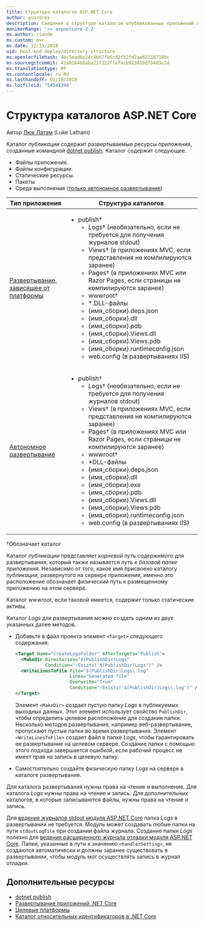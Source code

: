 ```yaml
---
title: Структура каталогов ASP.NET Core
author: guardrex
description: Сведения о структуре каталогов опубликованных приложений ASP.NET Core.
monikerRange: '>= aspnetcore-2.2'
ms.author: riande
ms.custom: mvc
ms.date: 12/11/2018
uid: host-and-deploy/directory-structure
ms.openlocfilehash: 4bc5ead8e24c4bb7fe6cd2f52fd2aa622187180c
ms.sourcegitcommit: 42a8164b8aba21f322ffefacb92301bdfb4d3c2d
ms.translationtype: HT
ms.contentlocale: ru-RU
ms.lasthandoff: 01/16/2019
ms.locfileid: "54341398"
---
```

# <a name="aspnet-core-directory-structure"></a>Структура каталогов ASP.NET Core

Автор [Люк Латэм](https://github.com/guardrex) (Luke Latham)

Каталог *публикации* содержит развертываемые ресурсы приложения, созданные командной [dotnet publish](/dotnet/core/tools/dotnet-publish). Каталог содержит следующее.

* Файлы приложения.
* Файлы конфигурации.
* Статические ресурсы.
* Пакеты
* Среда выполнения ([только автономное развертывание](/dotnet/core/deploying/#self-contained-deployments-scd))

| Тип приложения | Структура каталогов |
| -------- | ------------------- |
| [Развертывание, зависящее от платформы](/dotnet/core/deploying/#framework-dependent-deployments-fdd) | <ul><li>publish&dagger;<ul><li>Logs&dagger; (необязательно, если не требуется для получения журналов stdout)</li><li>Views&dagger; (в приложениях MVC, если представления не компилируются заранее)</li><li>Pages&dagger; (в приложениях MVC или Razor Pages, если страницы не компилируются заранее)</li><li>wwwroot&dagger;</li><li>*\.DLL-файлы</li><li>{имя_сборки}.deps.json</li><li>{имя_сборки}.dll</li><li>{имя_сборки}.pdb</li><li>{имя_сборки}.Views.dll</li><li>{имя_сборки}.Views.pdb</li><li>{имя_сборки}.runtimeconfig.json</li><li>web.config (в развертываниях IIS)</li></ul></li></ul> |
| [Автономное развертывание](/dotnet/core/deploying/#self-contained-deployments-scd) | <ul><li>publish&dagger;<ul><li>Logs&dagger; (необязательно, если не требуется для получения журналов stdout)</li><li>Views&dagger; (в приложениях MVC, если представления не компилируются заранее)</li><li>Pages&dagger; (в приложениях MVC или Razor Pages, если страницы не компилируются заранее)</li><li>wwwroot&dagger;</li><li>\*DLL-файлы</li><li>{имя_сборки}.deps.json</li><li>{имя_сборки}.dll</li><li>{имя_сборки}.exe</li><li>{имя_сборки}.pdb</li><li>{имя_сборки}.Views.dll</li><li>{имя_сборки}.Views.pdb</li><li>{имя_сборки}.runtimeconfig.json</li><li>web.config (в развертываниях IIS)</li></ul></li></ul> |

&dagger;Обозначает каталог

Каталог *публикации* представляет *корневой путь содержимого* для развертывания, который также называется *путь к базовой папке приложения*. Независимо от того, какое имя присвоено каталогу *публикации*, развернутого на сервере приложения, именно это расположение обозначает физический путь к размещенному приложению на этом сервере.

Каталог *wwwroot*, если таковой имеется, содержит только статические активы.

Каталог *Logs* для развертывания можно создать одним из двух указанных далее методов.

* Добавьте в файл проекта элемент `<Target>` следующего содержания:

   ```xml
   <Target Name="CreateLogsFolder" AfterTargets="Publish">
     <MakeDir Directories="$(PublishDir)Logs" 
              Condition="!Exists('$(PublishDir)Logs')" />
     <WriteLinesToFile File="$(PublishDir)Logs\.log" 
                       Lines="Generated file" 
                       Overwrite="True" 
                       Condition="!Exists('$(PublishDir)Logs\.log')" />
   </Target>
   ```

   Элемент `<MakeDir>` создает пустую папку *Logs* в публикуемых выходных данных. Этот элемент использует свойство `PublishDir`, чтобы определить целевое расположение для создания папки. Несколько методов развертывания, например веб-развертывание, пропускают пустые папки во время развертывания. Элемент `<WriteLinesToFile>` создает файл в папке *Logs*, чтобы гарантировать ее развертывание на целевом сервере. Создание папки с помощью этого подхода завершается ошибкой, если рабочий процесс не имеет прав на запись в целевую папку.

* Самостоятельно создайте физическую папку *Logs* на сервере в каталоге развертывания.

Для каталога развертывания нужны права на чтение и выполнение. Для каталога *Logs* нужны права на чтение и запись. Для дополнительных каталогов, в которые записываются файлы, нужны права на чтение и запись.

Для [ведения журналов stdout модуля ASP.NET Core](xref:host-and-deploy/aspnet-core-module#log-creation-and-redirection) папка *Logs* в развертывании не требуется. Модуль может создавать любые папки на пути `stdoutLogFile` при создании файла журнала. Создание папки *Logs* полезно для [ведения расширенного журнала отладки модуля ASP.NET Core](xref:host-and-deploy/aspnet-core-module#enhanced-diagnostic-logs). Папки, указанные в пути к значению `<handlerSetting>`, не создаются автоматически и должны заранее существовать в развертывании, чтобы модуль мог осуществлять запись в журнал отладки.

## <a name="additional-resources"></a>Дополнительные ресурсы

* [dotnet publish](/dotnet/core/tools/dotnet-publish)
* [Развертывание приложений .NET Core](/dotnet/core/deploying/)
* [Целевые платформы](/dotnet/standard/frameworks)
* [Каталог относительных идентификаторов в .NET Core](/dotnet/core/rid-catalog)
